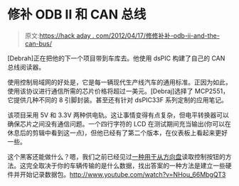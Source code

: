 # 修补 ODB II 和 CAN 总线

> 原文:[https://hack aday . com/2012/04/17/修修补补-odb-ii-and-the-can-bus/](https://hackaday.com/2012/04/17/tinkering-with-odb-ii-and-the-can-bus/)

[Debrah]正在把他的下一个项目带到车库去。他使用 dsPIC 构建了自己的 CAN 总线阅读器。

使用控制局域网的好处是，它是每一辆现代生产线汽车的通用标准。正因为如此，使用该协议进行通信所需的芯片价格将超过一美元。[Debraj]选择了 MCP2551，它提供几种不同的 8 引脚封装。甚至还有针对 dsPIC33F 系列定制的应用笔记。

该项目采用 5V 和 3.3V 两种供电轨。这让事情变得有点复杂，但电平转换器可以确保芯片之间没有通信问题。一个四行字符的 LCD 在测试期间充当输出(你可以在休息后的剪辑中看到这一点)，但他已经有了第二个版本，在仪表板上看起来更好一些。

这个黑客还能做什么？嗯，我们之前已经见过[一种用于从方向盘](http://hackaday.com/2011/03/08/can-sniffing-for-steering-wheel-button-presses/)读取控制按钮的方法。这完全取决于你的车辆传输的是什么数据，找出答案的一种方法是建立一些硬件并开始记录数据包。http://www.youtube.com/watch?v=NHou_66MbgQT3